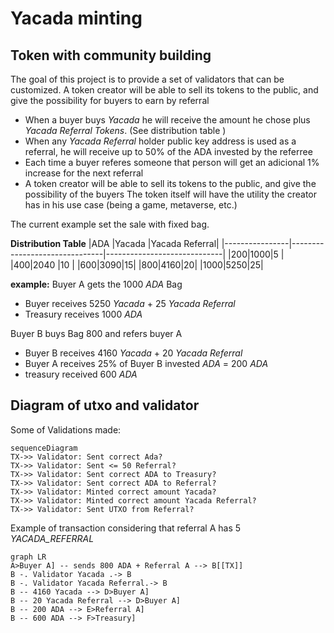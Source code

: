 # Yacada minting 
## Token with community building 

The goal of this project is to provide a set of validators that can be customized. 
A token creator will be able to sell its tokens to the public, and give the possibility for buyers to earn by referral

 - When a buyer buys *Yacada* he will receive the amount he chose plus *Yacada Referral Tokens*. (See distribution table )
 - When any *Yacada Referral* holder public key address is used as a referral, he will receive up to 50% of the ADA invested by the referree
 - Each time a buyer referes someone that person will get an adicional 1% increase for the next referral
 - A token creator will be able to sell its tokens to the public, and give the possibility of the buyers
The token itself will have the utility the creator has in his use case (being a game, metaverse, etc.)

The current example set the sale with fixed bag.

 **Distribution Table**
|ADA                |Yacada |Yacada Referral|
|----------------|-------------------------------|-----------------------------|
|200|1000|5            |
|400|2040 |10           |
|600|3090|15|
|800|4160|20|
|1000|5250|25|

**example:** 
Buyer A gets the 1000 *ADA* Bag 
 - Buyer receives 5250 *Yacada* + 25 *Yacada Referral* 	
 - Treasury receives 1000 *ADA*

Buyer B buys Bag 800 and refers buyer A 	
 - Buyer B receives 4160 *Yacada* + 20 *Yacada Referral*   	
 - Buyer A receives 25% of Buyer B invested *ADA* = 200 *ADA* 	
 - treasury received 600 *ADA*

## Diagram of utxo and validator

Some of Validations made:

```mermaid
sequenceDiagram
TX->> Validator: Sent correct Ada?
TX->> Validator: Sent <= 50 Referral?
TX->> Validator: Sent correct ADA to Treasury?
TX->> Validator: Sent correct ADA to Referral?
TX->> Validator: Minted correct amount Yacada?
TX->> Validator: Minted correct amount Yacada Referral?
TX->> Validator: Sent UTXO from Referral?
```

Example of transaction considering that referral A has 5 *YACADA_REFERRAL*

```mermaid
graph LR
A>Buyer A] -- sends 800 ADA + Referral A --> B[[TX]]
B -. Validator Yacada .-> B
B -. Validator Yacada Referral.-> B
B -- 4160 Yacada --> D>Buyer A]
B -- 20 Yacada Referral --> D>Buyer A]
B -- 200 ADA --> E>Referral A]
B -- 600 ADA --> F>Treasury]


```